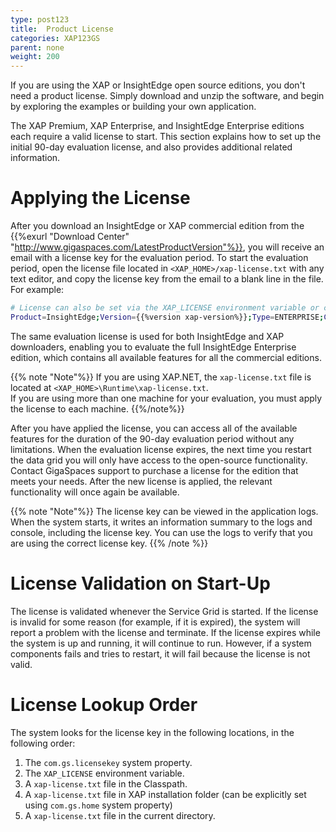 ```yaml
---
type: post123
title:  Product License
categories: XAP123GS
parent: none
weight: 200
---
```


 

If you are using the XAP or InsightEdge open source editions, you don't need a product license. Simply download and unzip the software, and begin by exploring the examples or building your own application.

The XAP Premium, XAP Enterprise, and InsightEdge Enterprise editions each require a valid license to start. This section explains how to set up the initial 90-day evaluation license, and also provides additional related information.

# Applying the License

After you download an InsightEdge or XAP commercial edition from the {{%exurl "Download Center" "http://www.gigaspaces.com/LatestProductVersion"%}}, you will receive an email with a license key for the evaluation period. To start the evaluation period, open the license file located in `<XAP_HOME>/xap-license.txt` with any text editor, and copy the license key from the email to a blank line in the file. For example:

```bash
# License can also be set via the XAP_LICENSE environment variable or com.gs.licensekey system property
Product=InsightEdge;Version={{%version xap-version%}};Type=ENTERPRISE;Customer=yourname@yourcompany.com;Expiration=2017-Sep-30;Hash=PNXrPIPANOOddPNQFdQQ
```

The same evaluation license is used for both InsightEdge and XAP downloaders, enabling you to evaluate the full InsightEdge Enterprise edition, which contains all available features for all the commercial editions.

{{% note "Note"%}}
If you are using XAP.NET, the `xap-license.txt` file is located at `<XAP_HOME>\Runtime\xap-license.txt`.<br>
If you are using more than one machine for your evaluation, you must apply the license to each machine.
{{%/note%}}

After you have applied the license, you can access all of the available features for the duration of the 90-day evaluation period without any limitations. When the evaluation license expires, the next time you restart the data grid you will only have access to the open-source functionality. Contact GigaSpaces support to purchase a license for the edition that meets your needs. After the new license is applied, the relevant functionality will once again be available.

{{% note "Note"%}}
The license key can be viewed in the application logs. When the system starts, it writes an information summary to the logs and console, including the license key. You can use the logs to verify that you are using the correct license key.
{{% /note %}}

# License Validation on Start-Up

The license is validated whenever the Service Grid is started. If the license is invalid for some reason (for example, if it is expired), the system will report a problem with the license and terminate. If the license expires while the system is up and running, it will continue to run. However, if a system components fails and tries to restart, it will fail because the license is not valid.

# License Lookup Order

The system looks for the license key in the following locations, in the following order:

1. The `com.gs.licensekey` system property.
1. The `XAP_LICENSE` environment variable.
1. A `xap-license.txt` file in the Classpath.
1. A `xap-license.txt` file in XAP installation folder (can be explicitly set using `com.gs.home` system property)
1. A `xap-license.txt` file in the current directory.
